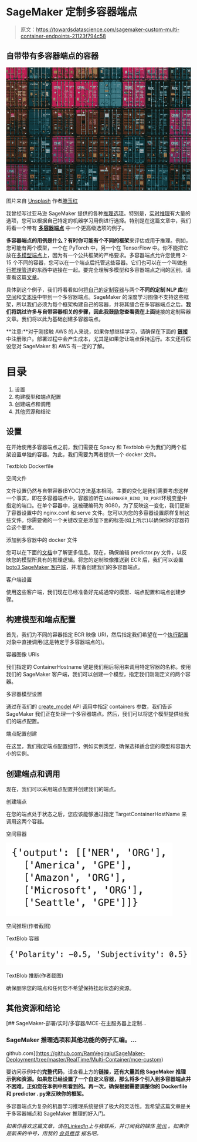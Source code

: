 # SageMaker 定制多容器端点

> 原文：<https://towardsdatascience.com/sagemaker-custom-multi-container-endpoints-21123f794c58>

## 自带带有多容器端点的容器

![](img/06c808fb84d2c8baa2cf57ad95f3d5eb.png)

图片来自 [Unsplash](https://unsplash.com/photos/qMehmIyaXvY) 作者[滕玉红](https://unsplash.com/@live_for_photo)

我曾经写过亚马逊 SageMaker 提供的各种[推理选项](https://aws.plainenglish.io/what-sagemaker-inference-option-should-you-use-2e88c8fc70bf)。特别是，[实时推理](https://docs.aws.amazon.com/sagemaker/latest/dg/realtime-endpoints.html)有大量的选项，您可以根据自己特定的机器学习用例进行选择。特别是在这篇文章中，我们将看一个带有 [**多容器端点**](https://docs.aws.amazon.com/sagemaker/latest/dg/multi-container-endpoints.html) 中一个更高级选项的例子。

**多容器端点的用例是什么？**有时你可能有**个不同的框架**来评估或用于推理。例如，您可能有两个模型，一个在 PyTorch 中，另一个在 TensorFlow 中。你不能把它放在[多模型端点](https://docs.aws.amazon.com/sagemaker/latest/dg/multi-model-endpoints.html)上，因为有一个公共框架的严格要求。多容器端点允许您使用 2-15 个不同的容器，您可以在一个端点后托管这些容器。它们也可以在一个叫做[串行推理管道](https://docs.aws.amazon.com/sagemaker/latest/dg/inference-pipelines.html)的东西中链接在一起。要完全理解多模型和多容器端点之间的区别，请查看这篇[文章](/sagemaker-multi-model-vs-multi-container-endpoints-304f4c151540)。

具体到这个例子，我们将看看如何[将自己的定制容器](/bring-your-own-container-with-amazon-sagemaker-37211d8412f4)与两个**不同的定制 NLP 库**在[空间](https://spacy.io/)和[文本块](https://textblob.readthedocs.io/en/dev/)中带到一个多容器端点。SageMaker 的深度学习图像不支持这些框架，所以我们必须为每个框架构建自己的容器，并将其缝合在多容器端点之后。**我们将跳过许多与自带容器相关的步骤，因此我鼓励您查看我在上面**链接的定制容器文章。我们将以此为基础创建多容器端点。

**注意:**对于刚接触 AWS 的人来说，如果你想继续学习，请确保在下面的 [**链接**](https://aws.amazon.com/console/) 中注册账户。部署过程中会产生成本，尤其是如果您让端点保持运行。本文还将假设您对 SageMaker 和 AWS 有一定的了解。

# 目录

1.  设置
2.  构建模型和端点配置
3.  创建端点和调用
4.  其他资源和结论

## 设置

在开始使用多容器端点之前，我们需要在 Spacy 和 Textblob 中为我们的两个框架设置单独的容器。为此，我们需要为两者提供一个 docker 文件。

Textblob Dockerfile

空间文件

文件设置仍然与自带容器(BYOC)方法基本相同。主要的变化是我们需要考虑这样一个事实，即在多容器端点中，容器监听在`SAGEMAKER_BIND_TO_PORT`环境变量中指定的端口。在单个容器中，这被硬编码为 8080，为了反映这一变化，我们更新了容器设置中的 nginx.conf 和 serve 文件。您可以为您的多容器设置原样复制这些文件。你需要做的一个关键改变是添加下面的标签(如上所示)以确保你的容器符合这个要求。

添加到多容器中的 docker 文件

您可以在下面的[文档](https://docs.aws.amazon.com/sagemaker/latest/dg/inference-pipeline-real-time.html)中了解更多信息。现在，确保编辑 predictor.py 文件，以反映您的模型所具有的推理逻辑。将您的定制映像推送到 ECR 后，我们可以设置 [boto3 SageMaker 客户端](https://boto3.amazonaws.com/v1/documentation/api/latest/reference/services/sagemaker.html)，并准备创建我们的多容器端点。

客户端设置

使用这些客户端，我们现在已经准备好完成通常的模型、端点配置和端点创建步骤。

## 构建模型和端点配置

首先，我们为不同的容器指定 ECR 映像 URI，然后指定我们希望在一个[执行配置](https://docs.aws.amazon.com/sagemaker/latest/APIReference/API_CreateModel.html#sagemaker-CreateModel-request-InferenceExecutionConfig)对象中直接调用(这是特定于多容器端点的)。

容器图像 URIs

我们指定的 ContainerHostname 键是我们稍后将用来调用特定容器的名称。使用我们的 SageMaker 客户端，我们可以创建一个模型，指定我们刚刚定义的两个容器。

多容器模型设置

通过在我们的 [create_model](https://boto3.amazonaws.com/v1/documentation/api/latest/reference/services/sagemaker.html#SageMaker.Client.create_model) API 调用中指定 containers 参数，我们告诉 SageMaker 我们正在处理一个多容器端点。然后，我们可以将这个模型提供给我们的端点配置。

端点配置创建

在这里，我们指定端点配置细节，例如实例类型，确保选择适合您的模型和容器大小的实例。

## 创建端点和调用

现在，我们可以采用端点配置并创建我们的端点。

创建端点

在您的端点处于状态之后，您应该能够通过指定 TargetContainerHostName 来调用这两个容器。

空间容器

![](img/fe03ccbd2b563ece3a045be34563d484.png)

空间推理(作者截图)

TextBlob 容器

![](img/535c9d5551110b5c62add184b95a92fd.png)

TextBlob 推断(作者截图)

确保删除您的端点和任何您不希望保持挂起状态的资源。

## 其他资源和结论

[](https://github.com/RamVegiraju/SageMaker-Deployment/tree/master/RealTime/Multi-Container/mce-custom) [## SageMaker-部署/实时/多容器/MCE-在主服务器上定制…

### SageMaker 推理选项和其他功能的例子汇编。…

github.com](https://github.com/RamVegiraju/SageMaker-Deployment/tree/master/RealTime/Multi-Container/mce-custom) 

要访问示例中的**完整代码**，请查看上方的**链接，还有大量其他 SageMaker 推理示例和资源。如果您已经设置了一个自定义容器，那么将多个引入到多容器端点并不困难，正如您在本例中所看到的。再一次，**确保根据需要调整你的 Dockerfile 和 predictor . py**来反映你的框架。**

多容器端点为复杂的机器学习推理系统提供了极大的灵活性。我希望这篇文章是关于多容器端点和 SageMaker 推理的好入门。

*如果你喜欢这篇文章，请在*[*LinkedIn*](https://www.linkedin.com/in/ram-vegiraju-81272b162/)*上与我联系，并订阅我的媒体* [*简讯*](https://ram-vegiraju.medium.com/subscribe) *。如果你是新来的中号，用我的* [*会员推荐*](https://ram-vegiraju.medium.com/membership) *报名吧。*